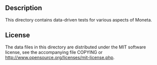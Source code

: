 Description
------------

This directory contains data-driven tests for various aspects of Moneta.

License
--------

The data files in this directory are distributed under the MIT software
license, see the accompanying file COPYING or
http://www.opensource.org/licenses/mit-license.php.

